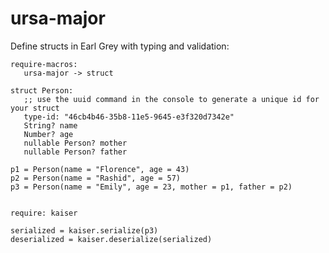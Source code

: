 
ursa-major
==========

Define structs in Earl Grey with typing and validation:

    require-macros:
       ursa-major -> struct

    struct Person:
       ;; use the uuid command in the console to generate a unique id for your struct
       type-id: "46cb4b46-35b8-11e5-9645-e3f320d7342e"
       String? name
       Number? age
       nullable Person? mother
       nullable Person? father

    p1 = Person(name = "Florence", age = 43)
    p2 = Person(name = "Rashid", age = 57)
    p3 = Person(name = "Emily", age = 23, mother = p1, father = p2)


    require: kaiser

    serialized = kaiser.serialize(p3)
    deserialized = kaiser.deserialize(serialized)


